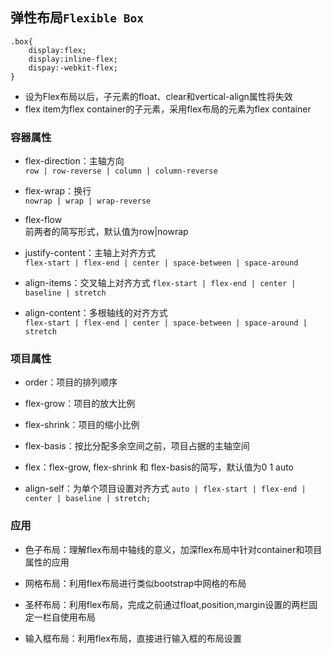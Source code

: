 ## 弹性布局`Flexible Box`
```
.box{
    display:flex;
    display:inline-flex;
    dispay:-webkit-flex;
}
```
- 设为Flex布局以后，子元素的float、clear和vertical-align属性将失效
- flex item为flex container的子元素，采用flex布局的元素为flex container

### 容器属性
- flex-direction：主轴方向  
`row | row-reverse | column | column-reverse`

- flex-wrap：换行   
`nowrap | wrap | wrap-reverse`

- flex-flow  
前两者的简写形式，默认值为row|nowrap

- justify-content：主轴上对齐方式  
`flex-start | flex-end | center | space-between | space-around`

- align-items：交叉轴上对齐方式
`flex-start | flex-end | center | baseline | stretch`

- align-content：多根轴线的对齐方式  
`flex-start | flex-end | center | space-between | space-around | stretch`

### 项目属性
- order：项目的排列顺序

- flex-grow：项目的放大比例

- flex-shrink：项目的缩小比例

- flex-basis：按比分配多余空间之前，项目占据的主轴空间

- flex：flex-grow, flex-shrink 和 flex-basis的简写，默认值为0 1 auto

- align-self：为单个项目设置对齐方式
`auto | flex-start | flex-end | center | baseline | stretch;`

### 应用
- 色子布局：理解flex布局中轴线的意义，加深flex布局中针对container和项目属性的应用

- 网格布局：利用flex布局进行类似bootstrap中网格的布局

- 圣杯布局：利用flex布局，完成之前通过float,position,margin设置的两栏固定一栏自使用布局

- 输入框布局：利用flex布局，直接进行输入框的布局设置